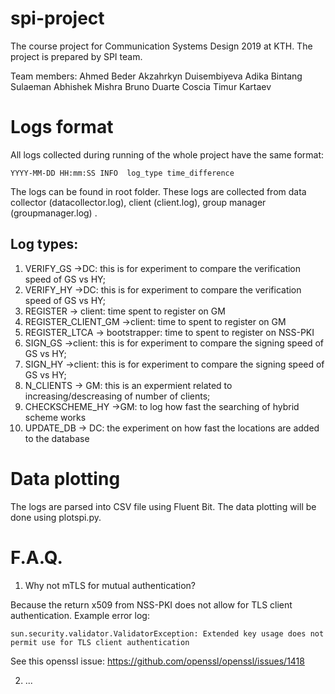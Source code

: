 # spi-project
The course project for Communication Systems Design 2019 at KTH. The project is prepared by SPI team.

Team members:
Ahmed Beder
Akzahrkyn Duisembiyeva
Adika Bintang Sulaeman
Abhishek Mishra
Bruno Duarte Coscia
Timur Kartaev

# Logs format
All logs collected during running of the whole project have the same format:
```
YYYY-MM-DD HH:mm:SS INFO  log_type time_difference
```

The logs can be found in root folder. These logs are collected from data collector (datacollector.log), client (client.log), group manager (groupmanager.log) . 

## Log types:
1. VERIFY_GS ->DC: this is for experiment to compare the verification speed of GS vs HY;  
2. VERIFY_HY ->DC: this is for experiment to compare the verification speed of GS vs HY;
3. REGISTER -> client: time spent to register on GM
4. REGISTER_CLIENT_GM ->client: time to spent to register on GM
5. REGISTER_LTCA -> bootstrapper: time to spent to register on NSS-PKI
4. SIGN_GS ->client: this is for experiment to compare the signing speed of GS vs HY;
5. SIGN_HY ->client: this is for experiment to compare the signing speed of GS vs HY;
6. N_CLIENTS -> GM: this is an expermient related to increasing/descreasing of number of clients;
7. CHECKSCHEME_HY ->GM: to log how fast the searching of hybrid scheme works
8. UPDATE_DB -> DC: the experiment on how fast the locations are added to the database

# Data plotting
The logs are parsed into CSV file using Fluent Bit. The data plotting will be done using plotspi.py.

# F.A.Q.

1. Why not mTLS for mutual authentication? 

Because the return x509 from NSS-PKI does not allow for TLS client authentication. Example error log:
```
sun.security.validator.ValidatorException: Extended key usage does not permit use for TLS client authentication
```

See this openssl issue: https://github.com/openssl/openssl/issues/1418

2. ...
